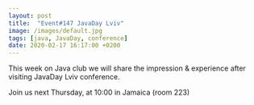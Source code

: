 ```yaml
---
layout: post
title:  "Event#147 JavaDay Lviv"
image: /images/default.jpg
tags: [java, JavaDay, conference]
date: 2020-02-17 16:17:00 +0200
---
```


This week on Java club we will share the impression & experience after visiting JavaDay Lviv conference.[]()

Join us next Thursday, at 10:00 in Jamaica (room 223)